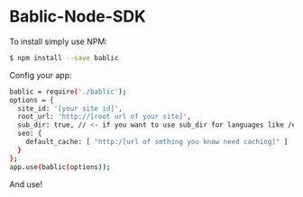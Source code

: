 # Bablic-Node-SDK

To install simply use NPM:
```sh
$ npm install --save bablic
```

Config your app:
```sh
bablic = require('./bablic');
options = {
  site_id: '[your site id]',
  root_url: 'http://[root url of your site]',
  sub_dir: true, // <- if you want to use sub_dir for languages like /es /fr
  seo: {
    default_cache: [ "http:/[url of smthing you know need caching]" ]
  }
};
app.use(bablic(options));
```
And use!
